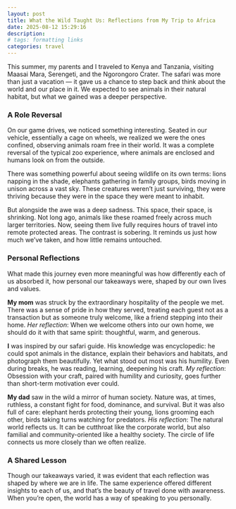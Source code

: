 ```yaml
---
layout: post
title: What the Wild Taught Us: Reflections from My Trip to Africa
date: 2025-08-12 15:29:16
description: 
# tags: formatting links
categories: travel
---
```


This summer, my parents and I traveled to Kenya and Tanzania, visiting Maasai Mara, Serengeti, and the Ngorongoro Crater. The safari was more than just a vacation — it gave us a chance to step back and think about the world and our place in it. We expected to see animals in their natural habitat, but what we gained was a deeper perspective.

### A Role Reversal
On our game drives, we noticed something interesting. Seated in our vehicle, essentially a cage on wheels, we realized we were the ones confined, observing animals roam free in their world. It was a complete reversal of the typical zoo experience, where animals are enclosed and humans look on from the outside.

There was something powerful about seeing wildlife on its own terms: lions napping in the shade, elephants gathering in family groups, birds moving in unison across a vast sky. These creatures weren’t just surviving, they were thriving because they were in the space they were meant to inhabit.

But alongside the awe was a deep sadness. This space, their space, is shrinking. Not long ago, animals like these roamed freely across much larger territories. Now, seeing them live fully requires hours of travel into remote protected areas. The contrast is sobering. It reminds us just how much we’ve taken, and how little remains untouched.

### Personal Reflections
What made this journey even more meaningful was how differently each of us absorbed it, how personal our takeaways were, shaped by our own lives and values.

**My mom** was struck by the extraordinary hospitality of the people we met. There was a sense of pride in how they served, treating each guest not as a transaction but as someone truly welcome, like a friend stepping into their home. *Her reflection*: When we welcome others into our own home, we should do it with that same spirit: thoughtful, warm, and generous.

**I** was inspired by our safari guide. His knowledge was encyclopedic: he could spot animals in the distance, explain their behaviors and habitats, and photograph them beautifully. Yet what stood out most was his humility. Even during breaks, he was reading, learning, deepening his craft. *My reflection*: Obsession with your craft, paired with humility and curiosity, goes further than short-term motivation ever could.

**My dad** saw in the wild a mirror of human society. Nature was, at times, ruthless, a constant fight for food, dominance, and survival. But it was also full of care: elephant herds protecting their young, lions grooming each other, birds taking turns watching for predators. *His reflection*: The natural world reflects us. It can be cutthroat like the corporate world, but also familial and community-oriented like a healthy society. The circle of life connects us more closely than we often realize.

### A Shared Lesson
Though our takeaways varied, it was evident that each reflection was shaped by where we are in life. The same experience offered different insights to each of us, and that’s the beauty of travel done with awareness. When you’re open, the world has a way of speaking to you personally.
